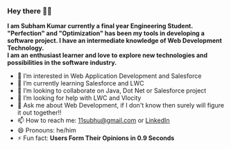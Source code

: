 ### Hey there 👋😄

**I am Subham Kumar currently a final year Engineering Student. "Perfection" and "Optimization" has been my tools in developing a software project. I have an intermediate knowledge of Web Development Technology.**  
**I am an enthusiast learner and love to explore new technologies and possibilities in the software industry.**  

  

- 👀 I’m interested in Web Application Development and Salesforce
- 🌱 I’m currently learning Salesforce and LWC
- 👯 I’m looking to collaborate on Java, Dot Net or Salesforce project
- 🤔 I’m looking for help with LWC and Vlocity
- 💬 Ask me about Web Development, if I don't know then surely will figure it out together!!
- 📫 How to reach me: 11subhu@gmail.com or [LinkedIn](https://www.linkedin.com/in/subham-kumar-3133781b0?lipi=urn%3Ali%3Apage%3Ad_flagship3_profile_view_base_contact_details%3BJRo7XDNXTaKoihLC5uhL9w%3D%3D)
- 😄 Pronouns: he/him
- ⚡ Fun fact: **Users Form Their Opinions in 0.9 Seconds**
